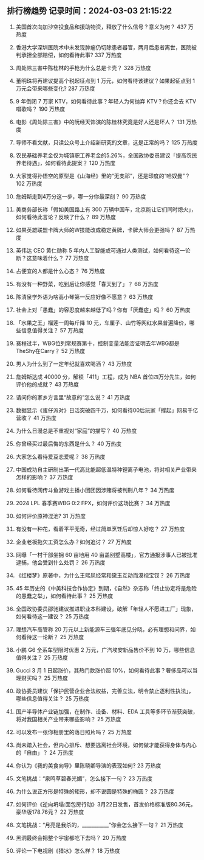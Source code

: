 
## 排行榜趋势 记录时间：2024-03-03 21:15:22
  
  1. 美国首次向加沙空投食品和援助物资，释放了什么信号？意义为何？ 437 万热度
    
  2. 香港大学深圳医院术中未发现肿瘤仍切除患者器官，两月后患者离世，医院被判承担全部赔偿，如何看待此事? 337 万热度
    
  3. 周处除三害中陈桂林的手枪为什么总是卡壳？ 328 万热度
    
  4. 董明珠将再建议提高个税起征点到 1 万元，如何看待该建议？如果起征点到 1 万元会带来哪些变化? 287 万热度
    
  5. 9 年倒闭 7 万家 KTV，如何看待此事？年轻人为何抛弃 KTV？你还会去 KTV 唱歌吗？ 190 万热度
    
  6. 电影《周处除三害》中的阮经天饰演的陈桂林究竟是好人还是坏人？ 131 万热度
    
  7. 导师不看文献，只读公众号上介绍新研究的文章，这是正常的吗？ 125 万热度
    
  8. 农民基础养老金仅为城镇职工养老金的5.26%，全国政协委员建议「提高农民养老待遇」，如何看待此提案？ 120 万热度
    
  9. 大家觉得孙悟空的原型是《山海经》里的“无支祁”，还是印度的“哈奴曼”？ 102 万热度
    
  10. 詹姆斯走到4万分这一步，哪一分你最深刻？ 90 万热度
    
  11. 美商务部长称「假如美国路上有 300 万辆中国车，北京能让它们同时熄火」，如何看待此言论？反映了什么？ 89 万热度
    
  12. 如果英雄联盟卡牌大师的W技能改成稳定黄牌，卡牌大师会更强吗？ 87 万热度
    
  13. 英伟达 CEO 黄仁勋称 5 年内人工智能或可通过人类测试，如何看待这一论断？这意味着什么？ 77 万热度
    
  14. 占便宜的人都是什么心态？ 76 万热度
    
  15. 有没有一种野菜，吃到后让你感觉「春天到了」？ 68 万热度
    
  16. 陈清泉学外语为啥高小琴第一反应好像不愿意？ 63 万热度
    
  17. 社会上对「愚蠢」的容忍度越来越低了吗？你有「厌蠢症」吗？ 60 万热度
    
  18. 「水果之王」榴莲一周每斤降 10 元，车厘子、山竹等网红水果普遍降价，哪些信息值得关注？ 57 万热度
    
  19. 赛程过半，WBG位列常规赛第十，控制变量法能否证明去年WBG都是TheShy在Carry？ 52 万热度
    
  20. 男人为什么到了一定年纪就喜欢喝酒？ 43 万热度
    
  21. 詹姆斯达成 40000 分，解锁「411」工程，成为 NBA 首位四万分先生，如何评价他的成就？ 43 万热度
    
  22. 请问你的家乡方言里“故意的”怎么说？ 41 万热度
    
  23. 数据显示《蛋仔派对》日活突破四千万，如何看待00后玩家「撑起」网易千亿营收？ 41 万热度
    
  24. 为什么日漫总是不重视对“家庭”的描写？ 40 万热度
    
  25. 你曾经买过最后悔的东西是什么？ 40 万热度
    
  26. 大家怎么看待爱豆恋爱呢？ 38 万热度
    
  27. 中国成功自主研制出第一代高比能超低温特种锂离子电池，将对相关产业带来怎样的影响？ 37 万热度
    
  28. 如何看待网传斗鱼游戏主播小团团因涉赌将被判刑八年？ 34 万热度
    
  29. 2024 LPL 春季赛WBG 0:2 FPX，如何评价这场比赛？ 34 万热度
    
  30. 如何评价原神混池? 31 万热度
    
  31. 有没有一种花，看着平平无奇，经过简单烹饪后却惊人好吃？ 27 万热度
    
  32. 企业老板拖欠工资怎么办？如何追讨？ 27 万热度
    
  33. 网曝「一村干部坐拥 60 亩地用 40 亩盖别墅高楼」，官方通报涉事人已被批准逮捕，他会受到什么处罚？ 26 万热度
    
  34. 《红楼梦》原著中，为什么王熙凤经常和黛玉互动而漠视宝钗？ 26 万热度
    
  35. 45 年历史的《中美科技合作协定》到期，《自然》杂志称「终止协定将是危险的愚蠢之举」，如何看待此事？ 25 万热度
    
  36. 全国政协委员邵驰建议推进职业本科建设，破解「年轻人不愿进工厂」现象，如何看待这一建议？ 25 万热度
    
  37. 理想汽车高管称 20 万元以上新能源车三强年底见分晓，必有理想和问界，如何看待这一论断？ 25 万热度
    
  38. 小鹏 G6 全系车型限时优惠 2 万元，广汽埃安新品售价不到 10 万，哪些信息值得关注？ 25 万热度
    
  39. Gucci 3 月 1 日起涨价，其热门款涨价超 10%，如何看待此事？奢侈品可以当理财买吗？ 25 万热度
    
  40. 政协委员建议「保护民营企业合法权益，完善立法，明令禁止逐利性执法」，哪些信息值得关注？ 25 万热度
    
  41. 国产半导体产业链加强，在制作、设备、材料、EDA 工具等多环节渐获突破，将对我国相关产业带来哪些影响？ 25 万热度
    
  42. 可以发布一张你相册里的落日照片吗？ 25 万热度
    
  43. 尚未踏入社会，但内心排斥、想要逃离社会环境，如何做才能获得身体与内心的「自由」？ 24 万热度
    
  44. 你认为《我的美食向导》里陈晓卿导演的表现如何? 23 万热度
    
  45. 文笔挑战：“泉鸣草碧春光媚”，怎么接下一句？ 23 万热度
    
  46. 为什么说正方形是特殊的矩形，却不说圆是特殊的椭圆？ 23 万热度
    
  47. 如何评价《逆向坍塌:面包房行动》3月22日发售，首发价格标准版80.36元，豪华版178.76元？ 22 万热度
    
  48. 文笔挑战：“月亮是我杀的，___________”你会怎么接下一句？ 21 万热度
    
  49. 黑洞最终会把整个宇宙都吃下去吗？ 20 万热度
    
  50. 评论一下电视剧《猎冰》怎么样？ 18 万热度
    